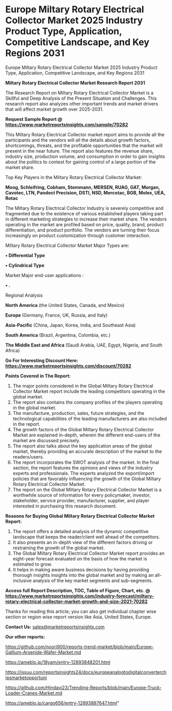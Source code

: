 # Europe Miltary Rotary Electrical Collector Market 2025 Industry Product Type, Application, Competitive Landscape, and Key Regions 2031
 Europe Miltary Rotary Electrical Collector Market 2025 Industry Product Type, Application, Competitive Landscape, and Key Regions 2031

<strong>Miltary Rotary Electrical Collector Market Research Report 2031</strong>

The Research Report on Miltary Rotary Electrical Collector Market is a Skillful and Deep Analysis of the Present Situation and Challenges. This research report also analyzes other important trends and market drivers that will affect market growth over 2025-2031.

<strong>Request Sample Report @ <a href=https://www.marketreportsinsights.com/sample/70282>https://www.marketreportsinsights.com/sample/70282</a></strong>

This Miltary Rotary Electrical Collector market report aims to provide all the participants and the vendors will all the details about growth factors, shortcomings, threats, and the profitable opportunities that the market will present in the near future. The report also features the revenue share, industry size, production volume, and consumption in order to gain insights about the politics to contest for gaining control of a large portion of the market share.

Top Key Players in the Miltary Rotary Electrical Collector Market:

<strong>Moog, Schleifring, Cobham, Stemmann, MERSEN, RUAG, GAT, Morgan, Cavotec, LTN, Pandect Precision, DSTI, NSD, Mercotac, BGB, Molex, UEA, Rotac</strong>

The Miltary Rotary Electrical Collector Industry is severely competitive and fragmented due to the existence of various established players taking part in different marketing strategies to increase their market share. The vendors operating in the market are profiled based on price, quality, brand, product differentiation, and product portfolio. The vendors are turning their focus increasingly on product customization through customer interaction.

Miltary Rotary Electrical Collector Market Major Types are:

<strong>• Differential Type

• Cylindrical Type</strong>

Market Major end-user applications :

<strong>• .</strong>

Regional Analysis

</u><strong><b>North America</b></strong> (the United States, Canada, and Mexico)

<strong><b>Europe </b></strong>(Germany, France, UK, Russia, and Italy)

<strong><b>Asia-Pacific</b></strong> (China, Japan, Korea, India, and Southeast Asia)

<strong><b>South America</b></strong> (Brazil, Argentina, Colombia, etc.)

<strong><b>The Middle East and Africa</b></strong> (Saudi Arabia, UAE, Egypt, Nigeria, and South Africa)

<strong>Go For Interesting Discount Here: <a href=https://www.marketreportsinsights.com/discount/70282>https://www.marketreportsinsights.com/discount/70282</a></strong>

<strong>Points Covered in The Report:</strong>
<ol>
  <li>The major points considered in the Global Miltary Rotary Electrical Collector Market report include the leading competitors operating in the global market.</li>
  <li>The report also contains the company profiles of the players operating in the global market.</li>
  <li>The manufacture, production, sales, future strategies, and the technological capabilities of the leading manufacturers are also included in the report.</li>
  <li>The growth factors of the Global Miltary Rotary Electrical Collector Market are explained in-depth, wherein the different end-users of the market are discussed precisely.</li>
  <li>The report also talks about the key application areas of the global market, thereby providing an accurate description of the market to the readers/users.</li>
  <li>The report incorporates the SWOT analysis of the market. In the final section, the report features the opinions and views of the industry experts and professionals. The experts analyzed the export/import policies that are favorably influencing the growth of the Global Miltary Rotary Electrical Collector Market.</li>
  <li>The report on the Global Miltary Rotary Electrical Collector Market is a worthwhile source of information for every policymaker, investor, stakeholder, service provider, manufacturer, supplier, and player interested in purchasing this research document.</li>
</ol>
<strong>Reasons for Buying Global Miltary Rotary Electrical Collector Market Report:</strong>

<ol>
  <li>The report offers a detailed analysis of the dynamic competitive landscape that keeps the reader/client well ahead of the competitors.</li>
  <li>It also presents an in-depth view of the different factors driving or restraining the growth of the global market.</li>
  <li>The Global Miltary Rotary Electrical Collector Market report provides an eight-year forecast evaluated on the basis of how the market is estimated to grow.</li>
  <li>It helps in making aware business decisions by having providing thorough insights insights into the global market and by making an all-inclusive analysis of the key market segments and sub-segments.</li>
</ol>
<strong>Access full Report Description, TOC, Table of Figure, Chart, etc. @ <a href=https://www.marketreportsinsights.com/industry-forecast/miltary-rotary-electrical-collector-market-growth-and-size-2021-70282>https://www.marketreportsinsights.com/industry-forecast/miltary-rotary-electrical-collector-market-growth-and-size-2021-70282</a></strong>


Thanks for reading this article; you can also get individual chapter wise section or region wise report version like Asia, United States, Europe.

<strong>Contact Us:</strong>
sales@marketreportsinsights.com

<strong>Our other reports:</strong>

<a href=https://github.com/noori900/reports-trend-market/blob/main/Europe-Gallium-Arsenide-Wafer-Market.md>https://github.com/noori900/reports-trend-market/blob/main/Europe-Gallium-Arsenide-Wafer-Market.md</a>

<a href=https://ameblo.jp/18yam/entry-12893848201.html>https://ameblo.jp/18yam/entry-12893848201.html</a>

<a href=https://issuu.com/reportsinsights24/docs/europeanalogtodigitalconverterchipsmarketopportuni>https://issuu.com/reportsinsights24/docs/europeanalogtodigitalconverterchipsmarketopportuni</a>

<a href=https://github.com/Hindavi23/Trending-Reports/blob/main/Europe-Truck-Loader-Cranes-Market.md>https://github.com/Hindavi23/Trending-Reports/blob/main/Europe-Truck-Loader-Cranes-Market.md</a>

<a href=https://ameblo.jp/cargo656/entry-12893887647.html>https://ameblo.jp/cargo656/entry-12893887647.html</a>"
